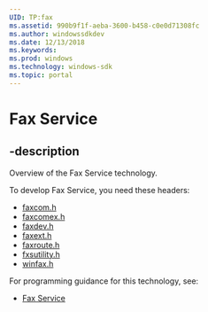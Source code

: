 ```yaml
---
UID: TP:fax
ms.assetid: 990b9f1f-aeba-3600-b458-c0e0d71308fc
ms.author: windowssdkdev
ms.date: 12/13/2018
ms.keywords: 
ms.prod: windows
ms.technology: windows-sdk
ms.topic: portal
---
```


# Fax Service

## -description

Overview of the Fax Service technology.

To develop Fax Service, you need these headers:

 * [faxcom.h](../faxcom/index.md)
 * [faxcomex.h](../faxcomex/index.md)
 * [faxdev.h](../faxdev/index.md)
 * [faxext.h](../faxext/index.md)
 * [faxroute.h](../faxroute/index.md)
 * [fxsutility.h](../fxsutility/index.md)
 * [winfax.h](../winfax/index.md)

For programming guidance for this technology, see:
* [Fax Service](/windows/desktop/fax)

